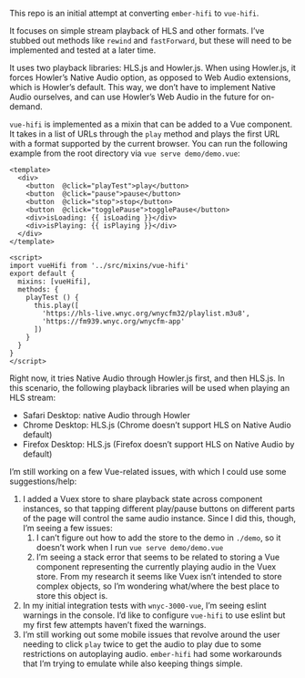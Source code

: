 This repo is an initial attempt at converting `ember-hifi` to `vue-hifi`.

It focuses on simple stream playback of HLS and other formats. I’ve stubbed out methods like `rewind` and `fastForward`, but these will need to be implemented and tested at a later time.

It uses two playback libraries: HLS.js and Howler.js. When using Howler.js, it forces Howler’s Native Audio option, as opposed to Web Audio extensions, which is Howler’s default. This way, we don’t have to implement Native Audio ourselves, and can use Howler’s Web Audio in the future for on-demand.

`vue-hifi` is implemented as a mixin that can be added to a Vue component. It takes in a list of URLs through the `play` method and plays the first URL with a format supported by the current browser. You can run the following example from the root directory via `vue serve demo/demo.vue`:

```
<template>
  <div>
    <button  @click="playTest">play</button>
    <button  @click="pause">pause</button>
    <button  @click="stop">stop</button>
    <button  @click="togglePause">togglePause</button>
    <div>isLoading: {{ isLoading }}</div>
    <div>isPlaying: {{ isPlaying }}</div>
  </div>
</template>

<script>
import vueHifi from '../src/mixins/vue-hifi'
export default {
  mixins: [vueHifi],
  methods: {
    playTest () {
      this.play([
        'https://hls-live.wnyc.org/wnycfm32/playlist.m3u8',
        'https://fm939.wnyc.org/wnycfm-app'
      ])
    }
  }
}
</script>
```

Right now, it tries Native Audio through Howler.js first, and then HLS.js. In this scenario, the following playback libraries will be used when playing an HLS stream:

- Safari Desktop: native Audio through Howler
- Chrome Desktop: HLS.js (Chrome doesn’t support HLS on Native Audio default)
- Firefox Desktop: HLS.js (Firefox doesn’t support HLS on Native Audio by default)

I’m still working on a few Vue-related issues, with which I could use some suggestions/help:

1. I added a Vuex store to share playback state across component instances, so that tapping different play/pause buttons on different parts of the page will control the same audio instance. Since I did this, though, I’m seeing a few issues:
    1. I can’t figure out how to add the store to the demo in `./demo`, so it doesn’t work when I run `vue serve demo/demo.vue`
    2. I’m seeing a stack error that seems to be related to storing a Vue component representing the currently playing audio in the Vuex store. From my research it seems like Vuex isn’t intended to store complex objects, so I’m wondering what/where the best place to store this object is.
2. In my initial integration tests with `wnyc-3000-vue`, I’m seeing eslint warnings in the console. I’d like to configure `vue-hifi` to use eslint but my first few attempts haven’t fixed the warnings.
3. I’m still working out some mobile issues that revolve around the user needing to click `play` twice to get the audio to play due to some restrictions on autoplaying audio. `ember-hifi` had some workarounds that I’m trying to emulate while also keeping things simple.

